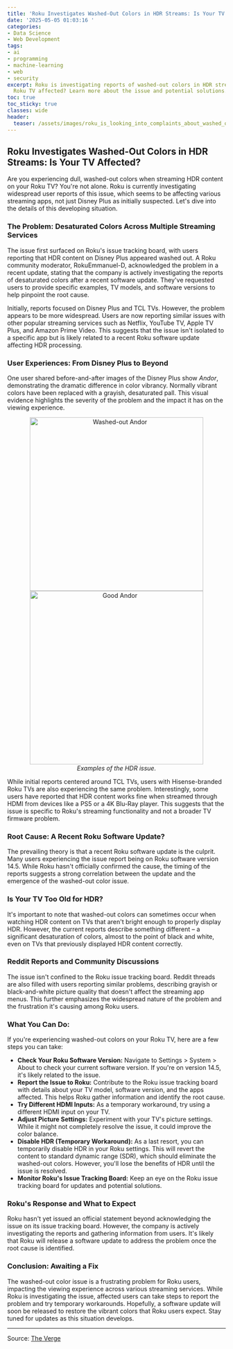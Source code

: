 ```yaml
---
title: 'Roku Investigates Washed-Out Colors in HDR Streams: Is Your TV Affected?'
date: '2025-05-05 01:03:16 '
categories:
- Data Science
- Web Development
tags:
- ai
- programming
- machine-learning
- web
- security
excerpt: Roku is investigating reports of washed-out colors in HDR streams. Is your
  Roku TV affected? Learn more about the issue and potential solutions.
toc: true
toc_sticky: true
classes: wide
header:
  teaser: /assets/images/roku_is_looking_into_complaints_about_washed_out_h_20250505010316.jpeg
---
```


## Roku Investigates Washed-Out Colors in HDR Streams: Is Your TV Affected?

Are you experiencing dull, washed-out colors when streaming HDR content on your Roku TV? You're not alone. Roku is currently investigating widespread user reports of this issue, which seems to be affecting various streaming apps, not just Disney Plus as initially suspected. Let's dive into the details of this developing situation.

### The Problem: Desaturated Colors Across Multiple Streaming Services

The issue first surfaced on Roku's issue tracking board, with users reporting that HDR content on Disney Plus appeared washed out. A Roku community moderator, RokuEmmanuel-D, acknowledged the problem in a recent update, stating that the company is actively investigating the reports of desaturated colors after a recent software update. They've requested users to provide specific examples, TV models, and software versions to help pinpoint the root cause.

Initially, reports focused on Disney Plus and TCL TVs. However, the problem appears to be more widespread. Users are now reporting similar issues with other popular streaming services such as Netflix, YouTube TV, Apple TV Plus, and Amazon Prime Video. This suggests that the issue isn't isolated to a specific app but is likely related to a recent Roku software update affecting HDR processing.

### User Experiences: From Disney Plus to Beyond

One user shared before-and-after images of the Disney Plus show *Andor*, demonstrating the dramatic difference in color vibrancy. Normally vibrant colors have been replaced with a grayish, desaturated pall. This visual evidence highlights the severity of the problem and the impact it has on the viewing experience.

<center><img src="https://platform.theverge.com/wp-content/uploads/sites/2/2025/05/Washed-out-Andor.png?quality=90&strip=all&crop=0,10.723165084465,100,78.55366983107" alt="Washed-out Andor" width="400"><br><img src="https://platform.theverge.com/wp-content/uploads/sites/2/2025/05/Good-Andor.png?quality=90&strip=all&crop=0,10.723165084465,100,78.55366983107" alt="Good Andor" width="400"><br><i>Examples of the HDR issue.</i></center>

While initial reports centered around TCL TVs, users with Hisense-branded Roku TVs are also experiencing the same problem. Interestingly, some users have reported that HDR content works fine when streamed through HDMI from devices like a PS5 or a 4K Blu-Ray player. This suggests that the issue is specific to Roku's streaming functionality and not a broader TV firmware problem.

### Root Cause: A Recent Roku Software Update?

The prevailing theory is that a recent Roku software update is the culprit. Many users experiencing the issue report being on Roku software version 14.5. While Roku hasn't officially confirmed the cause, the timing of the reports suggests a strong correlation between the update and the emergence of the washed-out color issue.

### Is Your TV Too Old for HDR?

It's important to note that washed-out colors can sometimes occur when watching HDR content on TVs that aren't bright enough to properly display HDR. However, the current reports describe something different – a significant desaturation of colors, almost to the point of black and white, even on TVs that previously displayed HDR content correctly.

### Reddit Reports and Community Discussions

The issue isn't confined to the Roku issue tracking board. Reddit threads are also filled with users reporting similar problems, describing grayish or black-and-white picture quality that doesn't affect the streaming app menus. This further emphasizes the widespread nature of the problem and the frustration it's causing among Roku users.

### What You Can Do:

If you're experiencing washed-out colors on your Roku TV, here are a few steps you can take:

*   **Check Your Roku Software Version:** Navigate to Settings > System > About to check your current software version. If you're on version 14.5, it's likely related to the issue.
*   **Report the Issue to Roku:** Contribute to the Roku issue tracking board with details about your TV model, software version, and the apps affected. This helps Roku gather information and identify the root cause.
*   **Try Different HDMI Inputs:** As a temporary workaround, try using a different HDMI input on your TV.
*   **Adjust Picture Settings:** Experiment with your TV's picture settings. While it might not completely resolve the issue, it could improve the color balance.
*   **Disable HDR (Temporary Workaround):** As a last resort, you can temporarily disable HDR in your Roku settings. This will revert the content to standard dynamic range (SDR), which should eliminate the washed-out colors. However, you'll lose the benefits of HDR until the issue is resolved.
*   **Monitor Roku's Issue Tracking Board:** Keep an eye on the Roku issue tracking board for updates and potential solutions.

### Roku's Response and What to Expect

Roku hasn't yet issued an official statement beyond acknowledging the issue on its issue tracking board. However, the company is actively investigating the reports and gathering information from users. It's likely that Roku will release a software update to address the problem once the root cause is identified.

### Conclusion: Awaiting a Fix

The washed-out color issue is a frustrating problem for Roku users, impacting the viewing experience across various streaming services. While Roku is investigating the issue, affected users can take steps to report the problem and try temporary workarounds. Hopefully, a software update will soon be released to restore the vibrant colors that Roku users expect. Stay tuned for updates as this situation develops.


---

Source: [The Verge](https://www.theverge.com/news/660950/roku-hdr-issues-washed-out-colors-gray)